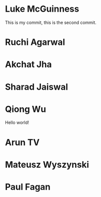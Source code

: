 # Luke McGuinness
This is my commit, this is the second commit.

# Ruchi Agarwal

# Akchat Jha

# Sharad Jaiswal

# Qiong Wu
Hello world! 
# Arun TV

# Mateusz Wyszynski

# Paul Fagan
